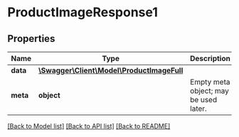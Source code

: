 # ProductImageResponse1

## Properties
Name | Type | Description | Notes
------------ | ------------- | ------------- | -------------
**data** | [**\Swagger\Client\Model\ProductImageFull**](ProductImageFull.md) |  | [optional] 
**meta** | **object** | Empty meta object; may be used later. | [optional] 

[[Back to Model list]](../README.md#documentation-for-models) [[Back to API list]](../README.md#documentation-for-api-endpoints) [[Back to README]](../README.md)


